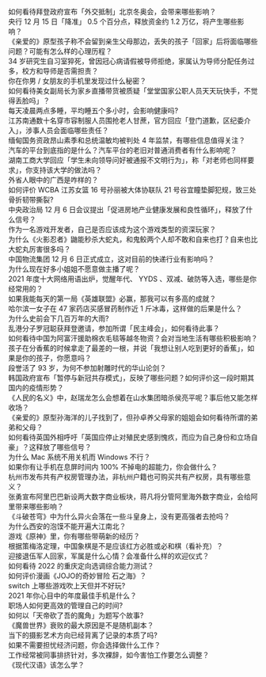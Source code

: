 如何看待拜登政府宣布「外交抵制」北京冬奥会，会带来哪些影响？  
央行 12 月 15 日「降准」 0.5 个百分点，释放资金约 1.2 万亿，将产生哪些影响？  
《亲爱的》原型孩子称不会留到亲生父母那边，丢失的孩子「回家」后将面临哪些问题？可能有怎么样的心理历程？  
34 岁研究生自习室猝死，曾因冠心病请假被导师拒绝，家属认为导师分配任务过多，校方和导师是否需担责？  
你在你男 / 女朋友的手机里发现过什么秘密？  
如何看待美女副局长为家乡直播带货被质疑「堂堂国家公职人员天天玩快手，不觉得丢脸吗」？  
每天凌晨两点多睡，平均睡五个多小时，会影响健康吗?  
江苏南通数十名穿市容制服人员围抢老人甘蔗，官方回应「登门道歉，区纪委介入」，涉事人员会面临哪些责任？  
缅甸国务资政昂山素季和总统温敏均被判处 4 年监禁，有哪些信息值得关注？  
汽车的平台到底指的是什么？汽车平台的老旧对普通消费者有什么影响呢？  
湖南工商大学回应「学生未向领导问好被通报不文明行为」，称「对老师也同样要求」，你支持该大学的做法吗？  
外省人眼中的广西是咋样的？  
如何评价 WCBA 江苏女篮 16 号孙丽被大体协联队 21 号谷宜瞳垫脚犯规，致三处骨折韧带撕裂?  
中央政治局 12 月 6 日会议提出「促进房地产业健康发展和良性循环」，释放了什么信号？  
作为一名游戏开发者，自己是否应该成为这个游戏类型的资深玩家？  
为什么《火影忍者》鼬能秒杀大蛇丸，和鬼鲛两个人却不敢和自来也打？自来也比大蛇丸厉害很多吗？  
中国物流集团 12 月 6 日正式成立，这对目前的快递行业有影响吗？  
为什么现在好多小姐姐不愿意做主播了呢？  
2021 年度十大网络用语出炉，觉醒年代、 YYDS 、双减、破防等入选，哪些是你经常用的？  
如果我能每天的第一局《英雄联盟》必赢，那我可以有多高的成就？  
哈尔滨一女子在 47 家药店买感冒药制作近 1 斤冰毒，这样做的后果是什么？  
为什么史前会下几百万年的大雨?  
乱港分子罗冠聪获拜登邀请，参加所谓「民主峰会」，如何看待此事？  
如何看待中国为阿富汗援助棉衣毛毯等越冬物资？会对当地生活有哪些积极影响？  
孩子在分香蕉的时候拿走了最差的一根，并说「我想让别人吃到更好的香蕉」，如果是你的孩子，你愿意吗？  
段誉活了 93 岁，为何不参加射雕时代的华山论剑？  
韩国政府宣布「暂停与新冠共存模式」，反映了哪些问题？如何评价这一段时期其国内的疫情形势？  
《人民的名义》中，赵瑞龙怎么会想着在山水集团暗杀侯亮平呢？事后他又能怎样收场？  
《亲爱的》原型孙海洋的儿子找到了，但孙卓养父母家的姐姐会如何看待所谓的弟弟和父母？  
如何看待英国外相呼吁「英国应停止对殖民史感到愧疚，而应为自己身份和立场自豪」？这释放了哪些信号？  
为什么 Mac 系统不用关机而 Windows 不行？  
如果你有让手机在息屏时间内 100% 不掉电的超能力，你会做什么？  
杭州市发布共有产权房管理办法，非杭州户籍也可购买共有产权房，具有哪些意义？  
张勇宣布阿里巴巴新设两大数字商业板块，蒋凡将分管阿里海外数字商业，会给阿里带来哪些影响？  
《斗破苍穹》中为什么异火会落在一些斗皇身上，没有更高强者去抢吗？  
为什么西安的泡馍不能开遍大江南北？  
游戏《原神》里，你有哪些带萌新的经历？  
根据策梅洛定理，中国象棋是不是应该红方必胜或必和棋（看补充）？  
迎接退伍军人回家，军属是什么心情？会准备什么样的欢迎仪式？  
如何看待 2022 的重庆定向选调综合能力测试？  
如何评价漫画《JOJO的奇妙冒险 石之海》？  
switch 上哪些游戏吹上天但并不好玩?  
2021 年你心目中的年度最佳手机是什么？  
职场人如何更高效的管理自己的时间?  
如何以「天帝砍了吾的魔角」为题写个故事?  
《魔兽世界》衰败的最大原因是不是随机副本？  
当下的摄影艺术方向已经背离了记录的本质了吗?  
如果不需要担忧经济问题，你会选择做什么工作？  
工作经常被同事排挤针对，多次裸辞，如今害怕工作要怎么调整？  
《现代汉语》该怎么学？  
